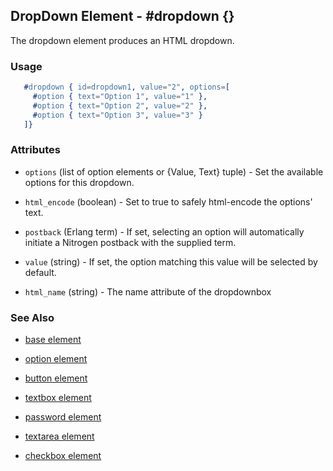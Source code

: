

## DropDown Element - #dropdown {}

The dropdown element produces an HTML dropdown.

### Usage

```erlang
   #dropdown { id=dropdown1, value="2", options=[
     #option { text="Option 1", value="1" },
     #option { text="Option 2", value="2" },
     #option { text="Option 3", value="3" }
   ]}

```

### Attributes

   * `options` (list of option elements or {Value, Text} tuple) - Set the
		available options for this dropdown.

   * `html_encode` (boolean) - Set to true to safely html-encode the
		options' text.

   * `postback` (Erlang term) - If set, selecting an option will
		automatically initiate a Nitrogen postback with the supplied term.

   * `value` (string) - If set, the option matching this value will be
		selected by default.

   * `html_name` (string) - The name attribute of the dropdownbox

### See Also

 *  [base element](./base.html)

 *  [option element](./option.html)

 *  [button element](./button.html)

 *  [textbox element](./textbox.html)

 *  [password element](./password.html)

 *  [textarea element](./textarea.html)

 *  [checkbox element](./checkbox.html)

 
